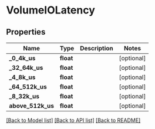 # VolumeIOLatency

## Properties
Name | Type | Description | Notes
------------ | ------------- | ------------- | -------------
**_0_4k_us** | **float** |  | [optional] 
**_32_64k_us** | **float** |  | [optional] 
**_4_8k_us** | **float** |  | [optional] 
**_64_512k_us** | **float** |  | [optional] 
**_8_32k_us** | **float** |  | [optional] 
**above_512k_us** | **float** |  | [optional] 

[[Back to Model list]](../README.md#documentation-for-models) [[Back to API list]](../README.md#documentation-for-api-endpoints) [[Back to README]](../README.md)


